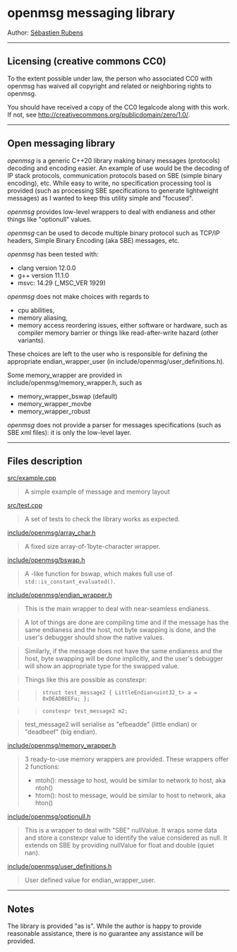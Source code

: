 # openmsg messaging library

Author: [Sébastien Rubens](https://www.linkedin.com/in/sebastienrubens/)

----

## Licensing (creative commons CC0)

To the extent possible under law, the person who associated CC0 with
openmsg has waived all copyright and related or neighboring rights
to openmsg.

You should have received a copy of the CC0 legalcode along with this
work.  If not, see <http://creativecommons.org/publicdomain/zero/1.0/>.

----

## Open messaging library

*openmsg* is a generic C++20 library making binary messages (protocols)
decoding and encoding easier. An example of use would be the decoding of
IP stack protocols, communication protocols based on SBE (simple binary
encoding), etc.  While easy to write, no specification processing tool
is provided (such as processing SBE specifications to generate lightweight
messages) as I wanted to keep this utility simple and "focused".

*openmsg* provides low-level wrappers to deal with endianess and other
things like "optionull" values.

*openmsg* can be used to decode multiple binary protocol such as
TCP/IP headers, Simple Binary Encoding (aka SBE) messages, etc.

*openmsg* has been tested with:
* clang version 12.0.0
* g++ version 11.1.0
* msvc: 14.29 (_MSC_VER 1929)

*openmsg* does not make choices with regards to
* cpu abilities,
* memory aliasing, 
* memory access reordering issues, either software or hardware, such as
compiler memory barrier or things like read-after-write hazard (other
variants). 

These choices are left to the user who is responsible for defining the
appropriate endian_wrapper_user (in include/openmsg/user_definitions.h).

Some memory_wrapper are provided in include/openmsg/memory_wrapper.h, such as
* memory_wrapper_bswap (default)
* memory_wrapper_movbe
* memory_wrapper_robust

*openmsg* does not provide a parser for messages specifications (such as
SBE xml files): it is only the low-level layer.

----

## Files description

<u>src/example.cpp</u>

>A simple example of message and memory layout

<u>src/test.cpp</u>

>A set of tests to check the library works as expected.

<u>include/openmsg/array_char.h</u>

>A fixed size array-of-1byte-character wrapper.

<u>include/openmsg/bswap.h</u>

>A <bit>-like function for bswap, which makes full use of
>`std::is_constant_evaluated()`.

<u>include/openmsg/endian_wrapper.h</u>

>This is the main wrapper to deal with near-seamless endianess.

>A lot of things are done are compiling time and if the message
>has the same endianess and the host, not byte swapping is done,
>and the user\'s debugger should show the native values.

>Similarly, if the message does not have the same endianess and
>the host, byte swapping will be done implicitly, and the user\'s
>debugger will show an appropriate type for the swapped value.

>Things like this are possible as constexpr:

>>`struct test_message2 { LittleEndian<uint32_t> a = 0xDEADBEEFu; };`

>>`constexpr test_message2 m2;`

>test_message2 will serialise as "efbeadde" (little endian) or "deadbeef"
>(big endian).

<u>include/openmsg/memory_wrapper.h</u>

>3 ready-to-use memory wrappers are provided.
>These wrappers offer 2 functions:
>- mtoh(): message to host, would be similar to network to host, aka ntoh()
>- htom(): host to message, would be similar to host to network, aka hton()

<u>include/openmsg/optionull.h</u>

>This is a wrapper to deal with "SBE" nullValue.
>It wraps some data and store a constexpr value to identify the value
>considered as null.
>It extends on SBE by providing nullValue for float and double (quiet nan).
    
<u>include/openmsg/user_definitions.h</u>

>User defined value for endian_wrapper_user.

----

## Notes

The library is provided "as is". While the author is happy to provide reasonable
assistance, there is no guarantee any assistance will be provided.
